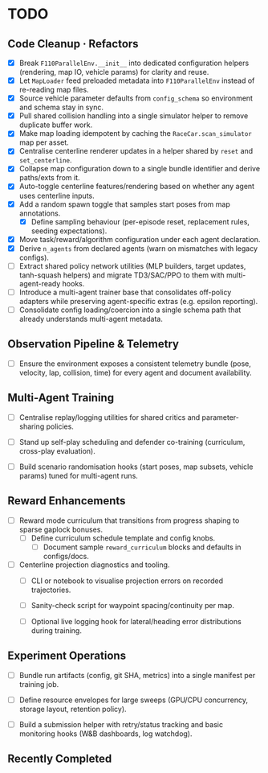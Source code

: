 # TODO

## Code Cleanup · Refactors

- [x] Break `F110ParallelEnv.__init__` into dedicated configuration helpers (rendering, map IO, vehicle params) for clarity and reuse.
- [x] Let `MapLoader` feed preloaded metadata into `F110ParallelEnv` instead of re-reading map files.
- [x] Source vehicle parameter defaults from `config_schema` so environment and schema stay in sync.
- [x] Pull shared collision handling into a single simulator helper to remove duplicate buffer work.
- [x] Make map loading idempotent by caching the `RaceCar.scan_simulator` map per asset.
- [x] Centralise centerline renderer updates in a helper shared by `reset` and `set_centerline`.
- [x] Collapse map configuration down to a single bundle identifier and derive paths/exts from it.
- [x] Auto-toggle centerline features/rendering based on whether any agent uses centerline inputs.
- [x] Add a random spawn toggle that samples start poses from map annotations.
  - [x] Define sampling behaviour (per-episode reset, replacement rules, seeding expectations).
- [x] Move task/reward/algorithm configuration under each agent declaration.
- [x] Derive `n_agents` from declared agents (warn on mismatches with legacy configs).
- [ ] Extract shared policy network utilities (MLP builders, target updates, tanh-squash helpers) and migrate TD3/SAC/PPO to them with multi-agent-ready hooks.
- [ ] Introduce a multi-agent trainer base that consolidates off-policy adapters while preserving agent-specific extras (e.g. epsilon reporting).
- [ ] Consolidate config loading/coercion into a single schema path that already understands multi-agent metadata.

##  Observation Pipeline & Telemetry

- [ ] Ensure the environment exposes a consistent telemetry bundle (pose, velocity, lap, collision, time) for every agent and document availability.


##  Multi-Agent Training

- [ ] Centralise replay/logging utilities for shared critics and parameter-sharing policies.
- [ ] Stand up self-play scheduling and defender co-training (curriculum, cross-play evaluation).
- [ ] Build scenario randomisation hooks (start poses, map subsets, vehicle params) tuned for multi-agent runs.


## Reward Enhancements

- [ ] Reward mode curriculum that transitions from progress shaping to sparse gaplock bonuses.
  - [ ] Define curriculum schedule template and config knobs.
    - [ ] Document sample `reward_curriculum` blocks and defaults in configs/docs.

- [ ] Centerline projection diagnostics and tooling.
  - [ ] CLI or notebook to visualise projection errors on recorded trajectories.
  - [ ] Sanity-check script for waypoint spacing/continuity per map.
  - [ ] Optional live logging hook for lateral/heading error distributions during training.


## Experiment Operations

- [ ] Bundle run artifacts (config, git SHA, metrics) into a single manifest per training job.
- [ ] Define resource envelopes for large sweeps (GPU/CPU concurrency, storage layout, retention policy).
- [ ] Build a submission helper with retry/status tracking and basic monitoring hooks (W&B dashboards, log watchdog).



## Recently Completed
